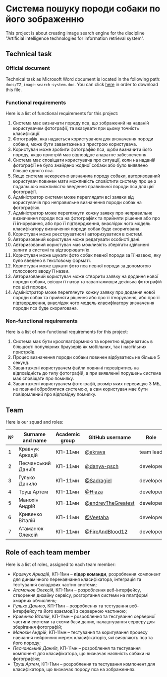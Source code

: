 # Система пошуку породи собаки по його зображенню

This project is about creating image search engine for the discipline "Artificial intelligence technologies for information retrieval system".

## Technical task

### Official document

Technical task as Microsoft Word document is located in the following path: `docs/TZ_image-search-system.doc`. You can click [here](https://github.com/AI-technologies-for-IR-system/image-search-engine/blob/master/docs/TZ_image-search-system.doc) in order to download this file.

### Functional requirements

Here is a list of functional requirements for this project:

1. Система має визначати породу пса, що зображений на наданій користувачем фотографії, та вказувати при цьому точність класифікації.
2. Фотографія, яка надається користувачем для визначення породи собаки, може бути завантажена з пристрою користувача.
3. Користувач може зробити фотографію пса, щоби визначити його породу, якщо пристрій має відповідне апаратне забезпечення.
4. Система має сповіщати користувача про ситуації, коли на наданій фотографії не було знайдено жодної собаки або було виявлено більше одного пса.
5. Якщо система некоректно визначила породу собаки, авторизований користувач  повинен мати можливість сповістити систему про це з подальшою можливістю введення правильної породи пса для цієї фотографії.
6. Адміністратор системи може переглядати всі заявки від користувачів про неправильне визначення породи собак на фотографіях.
7. Адміністратор може переглянути кожну заявку про неправильне визначення породи пса на фотографіях та прийняти рішення або про її ігнорування, або про її підтвердження, внаслідок чого модель класифікатору визначення породи собак буде скоригована.
8. Користувач може реєструватися і авторизуватися в системі.
9. Авторизований користувач може редагувати особисті дані.
10. Авторизований користувач має можливість зберігати здійснені запити в системі та відтворювати їх.
11. Користувач може шукати фото собак певної породи за її назвою, яку було введено в текстовому форматі.
12. Користувач може шукати фото пса певної породи за допомогою голосового вводу її назви.
13. Авторизований користувач може створити заявку на додання нової породи собаки, ввівши її назву та завантаживши декілька фотографій пса цієї породи.
14. Адміністратор може переглянути кожну заявку про додання нової породи собак та прийняти рішення або про її ігнорування, або про її підтвердження, внаслідок чого модель класифікатору визначення породи пса буде скоригована.

### Non-functional requirements

Here is a list of non-functional requirements for this project:

1. Система має бути кросплатформною та коректно відкриватись в більшості популярних браузерів як мобільних, так і настільних пристроїв.
2. Процес визначення породи собаки повинен відбуватись не більше 5 секунд.
3. Завантажені користувачем файли повинні перевірятись на відповідність до типу фотографій, а при виявленні порушень система має сповіщати про помилку.
4. Завантажені користувачем фотографії, розмір яких перевищує 3 МБ, не повинні оброблятися системою, а сам користувач має бути повідомлений про відповідну помилку.

## Team

Here is our squad and roles:

| № | Surname and name | Academic group | GitHub username | Role |
| --- | --- | --- | --- | --- | 
| 1 | Кравчук Аркадій | КП-11мн | [@akrava](https://github.com/akrava) | team lead |
| 2 | Песчанський Даниїл | КП-11мн | [@danya-psch](https://github.com/danya-psch) | developer |
| 3 | Гулько Данило | КП-11мн | [@Sadragiel](https://github.com/Sadragiel) | developer |
| 4 | Труш Артем | КП-11мн | [@Hiaza](https://github.com/Hiaza) | developer |
| 5 | Манохін Андрій | КП-11мн | [@andreyTheGreatest](https://github.com/andreyTheGreatest) | developer |
| 6 | Кривенко Віталій | КП-11мн | [@Veetaha](https://github.com/Veetaha) | developer |
| 7 | Атаманюк Олексій | КП-11мн | [@FireAndBlood12](https://github.com/FireAndBlood12) | developer |

## Role of each team member

Here is a list of roles, assigned to each team member:

- _Кравчук Аркадій_, КП-11мн – **лідер команди**, розроблення компонент для динамічного перенавчання класифікатора, інтеграція та тестування складових частин системи;
- _Атаманюк Олексій_, КП-11мн – розроблення веб-інтерфейсу, створення дизайну сервісу, розгортання системи на платформі хмарних обчислень;
- _Гулько Данило_, КП-11мн – розроблення та тестування веб-інтерфейсу та його взаємодії з серверною частиною;
- _Кривенко Віталій_, КП-11мн – розроблення та тестування серверної частини системи та схеми бази даних, налаштування серверу для зберігання фотографій;
- _Манохін Андрій_, КП-11мн – тестування та коригування процесу навчання нейронних мереж класифікаторів, які виявляють пса та його породу;
- _Песчанський Даниїл_, КП-11мн – розроблення та тестування компонент для класифікатора, що визначає наявність собаки на фотографіях;
- _Труш Артем_, КП-11мн – розроблення та тестування компонент для класифікатора, що визначає породу пса на зображеннях.

